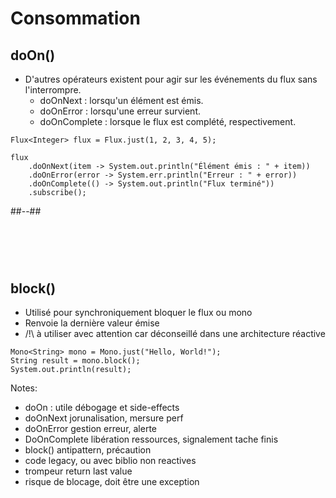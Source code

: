 <!-- .slide: class="two-column" -->
# Consommation

## doOn()
* D'autres opérateurs existent pour agir sur les événements du flux sans l'interrompre.
  * doOnNext : lorsqu'un élément est émis.
  * doOnError : lorsqu'une erreur survient.
  * doOnComplete : lorsque le flux est complété, respectivement.

```java[]
Flux<Integer> flux = Flux.just(1, 2, 3, 4, 5);

flux
    .doOnNext(item -> System.out.println("Élément émis : " + item))
    .doOnError(error -> System.err.println("Erreur : " + error))
    .doOnComplete(() -> System.out.println("Flux terminé"))
    .subscribe();
```
##--##
# <br>
## block()
* Utilisé pour synchroniquement bloquer le flux ou mono
* Renvoie la dernière valeur émise
* /!\ à utiliser avec attention car déconseillé dans une architecture réactive

```java[]
Mono<String> mono = Mono.just("Hello, World!");
String result = mono.block();
System.out.println(result);
```

Notes:
- doOn : utile débogage et side-effects
- doOnNext jorunalisation, mersure perf
- doOnError gestion erreur, alerte
- DoOnComplete libération ressources, signalement tache finis
- block() antipattern, précaution
- code legacy, ou avec biblio non reactives
- trompeur return last value
- risque de blocage, doit être une exception 
